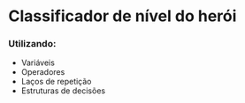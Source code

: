 # Classificador de nível do herói

### Utilizando:

- Variáveis
- Operadores
- Laços de repetição
- Estruturas de decisões
